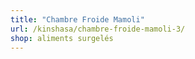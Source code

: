 ```yaml
---
title: "Chambre Froide Mamoli"
url: /kinshasa/chambre-froide-mamoli-3/
shop: aliments surgelés
---
```

